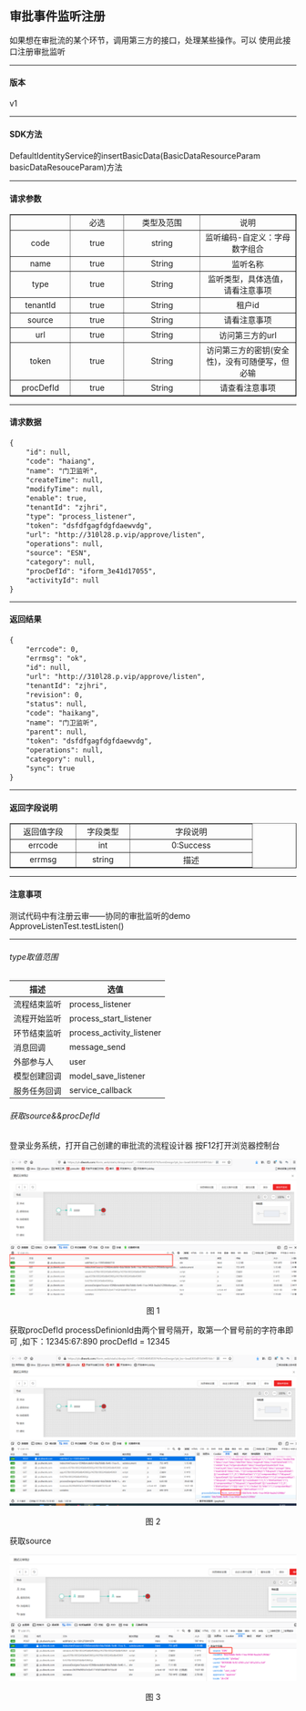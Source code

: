 ## 审批事件监听注册
如果想在审批流的某个环节，调用第三方的接口，处理某些操作。可以
使用此接口注册审批监听
- - -
#### 版本 ####
v1
- - -
#### SDK方法 ####
DefaultIdentityService的insertBasicData(BasicDataResourceParam basicDataResouceParam)方法

- - - 
#### 请求参数 ####

<table border="1" cellpadding="3" cellspaing="3">
    <tr align="center">
        <td width="100px"></td>
        <td width="100px">必选</td>
        <td width="150px">类型及范围</td>
        <td width="200px">说明</td>
    </tr>
    <tr align="center">
        <td>code</td>
        <td>true</td>
        <td>string</td>
        <td>监听编码-自定义：字母数字组合</td>
    </tr>
    <tr align="center">
        <td>name</td>
        <td>true</td>
        <td>String</td>
        <td>监听名称</td>
    </tr>
    <tr align="center">
            <td>type</td>
            <td>true</td>
            <td>String</td>
            <td>监听类型，具体选值，请看注意事项</td>
    </tr>
    <tr align="center">
        <td>tenantId</td>
        <td>true</td>
        <td>String</td>
        <td>租户id</td>
    </tr>
    <tr align="center">
        <td>source</td>
        <td>true</td>
        <td>String</td>
        <td>请看注意事项</td>
    </tr>
    <tr align="center">
        <td>url</td>
        <td>true</td>
        <td>String</td>
        <td>访问第三方的url</td>
    </tr>    
    <tr align="center">
        <td>token</td>
        <td>true</td>
        <td>String</td>
        <td>访问第三方的密钥(安全性)，没有可随便写，但必输</td>
    </tr>
    <tr align="center">
        <td>procDefId</td>
        <td>true</td>
        <td>String</td>
        <td>请查看注意事项</td>
    </tr>            
</table>

- - - 
#### 请求数据 ####
```
{
	"id": null,
	"code": "haiang",
	"name": "门卫监听",
	"createTime": null,
	"modifyTime": null,
	"enable": true,
	"tenantId": "zjhri",
	"type": "process_listener",
	"token": "dsfdfgagfdgfdaewvdg",
	"url": "http://310l28.p.vip/approve/listen",
	"operations": null,
	"source": "ESN",
	"category": null,
	"procDefId": "iform_3e41d17055",
	"activityId": null
}
```
---

#### 返回结果 ####

```
{
	"errcode": 0,
	"errmsg": "ok",
	"id": null,
	"url": "http://310l28.p.vip/approve/listen",
	"tenantId": "zjhri",
	"revision": 0,
	"status": null,
	"code": "haikang",
	"name": "门卫监听",
	"parent": null,
	"token": "dsfdfgagfdgfdaewvdg",
	"operations": null,
	"category": null,
	"sync": true
}

```
- - - 
#### 返回字段说明 ####

<table border="1" cellpadding="3" cellspaing="3">
    <tr align="center">
        <td width="100px">返回值字段</td>
        <td width="80px">字段类型</td>
        <td width="200px">字段说明</td>
    </tr>
    <tr align="center">
        <td>errcode</td>
        <td>int</td>
        <td>0:Success</td>
    </tr>
    <tr align="center">
        <td>errmsg</td>
        <td>string</td>
        <td>描述</td>
    </tr>
</table>

- - - 

#### 注意事项 ####

测试代码中有注册云审——协同的审批监听的demo
ApproveListenTest.testListen()
- - - 

###### type取值范围

描述|选值
---|---
流程结束监听|process_listener
流程开始监听|process_start_listener
环节结束监听|process_activity_listener
消息回调|message_send
外部参与人|user
模型创建回调|model_save_listener
服务任务回调|service_callback


###### 获取source&&procDefId

登录业务系统，打开自己创建的审批流的流程设计器
按F12打开浏览器控制台

<div align=center>
<img src="/mybook/cloudapprove/3-/images/1.png"/>
</div>
<p align="center">图 1</p>

获取procDefId
processDefinionId由两个冒号隔开，取第一个冒号前的字符串即可
,如下：12345:67:890
procDefId = 12345

<div align=center>
<img src="/mybook/cloudapprove/3-/images/2.png"/>
</div>
<p align="center">图 2</p>

获取source

<div align=center>
<img src="/mybook/cloudapprove/3-/images/3.png"/>
</div>
<p align="center">图 3</p>


